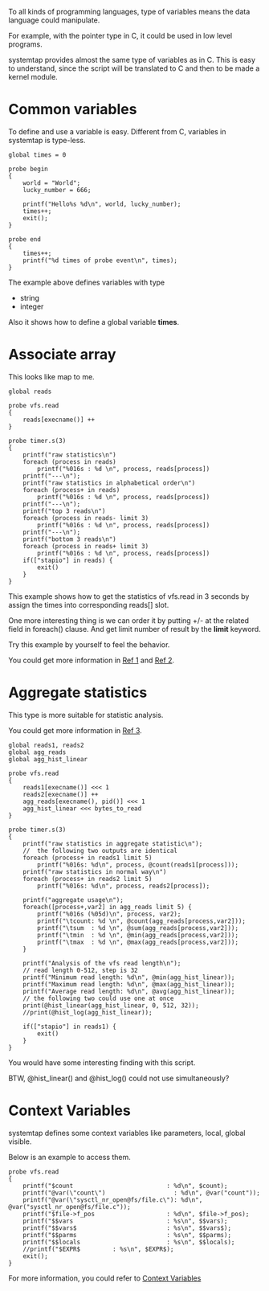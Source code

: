 To all kinds of programming languages, type of variables means the data
language could manipulate.

For example, with the pointer type in C, it could be used in low level
programs.

systemtap provides almost the same type of variables as in C. This is easy to
understand, since the script will be translated to C and then to be made a
kernel module.

# Common variables

To define and use a variable is easy. Different from C, variables in systemtap
is type-less.

```
global times = 0

probe begin
{ 
	world = "World";
	lucky_number = 666;

	printf("Hello%s %d\n", world, lucky_number);
	times++;
	exit(); 
}

probe end
{
	times++;
	printf("%d times of probe event\n", times);
}
```

The example above defines variables with type

* string
* integer

Also it shows how to define a global variable **times**.

# Associate array

This looks like map to me.

```
global reads

probe vfs.read
{
	reads[execname()] ++
}

probe timer.s(3)
{
	printf("raw statistics\n")
	foreach (process in reads)
		printf("%016s : %d \n", process, reads[process])
	printf("---\n");
	printf("raw statistics in alphabetical order\n")
	foreach (process+ in reads)
		printf("%016s : %d \n", process, reads[process])
	printf("---\n");
	printf("top 3 reads\n")
	foreach (process in reads- limit 3)
		printf("%016s : %d \n", process, reads[process])
	printf("---\n");
	printf("bottom 3 reads\n")
	foreach (process in reads+ limit 3)
		printf("%016s : %d \n", process, reads[process])
	if(["stapio"] in reads) {
		exit()
	}
}
```

This example shows how to get the statistics of vfs.read in 3 seconds by
assign the times into corresponding reads[] slot.

One more interesting thing is we can order it by putting +/- at the related
field in foreach() clause. And get limit number of result by the **limit**
keyword.

Try this example by yourself to feel the behavior.

You could get more information in [Ref 1][1] and [Ref 2][2].

# Aggregate statistics

This type is more suitable for statistic analysis.

You could get more information in [Ref 3][3].

```
global reads1, reads2
global agg_reads
global agg_hist_linear

probe vfs.read
{
	reads1[execname()] <<< 1
	reads2[execname()] ++
	agg_reads[execname(), pid()] <<< 1
	agg_hist_linear <<< bytes_to_read
}

probe timer.s(3)
{
	printf("raw statistics in aggregate statistic\n");
	//  the following two outputs are identical
	foreach (process+ in reads1 limit 5)
		printf("%016s: %d\n", process, @count(reads1[process]));
	printf("raw statistics in normal way\n")
	foreach (process+ in reads2 limit 5)
		printf("%016s: %d\n", process, reads2[process]);

	printf("aggregate usage\n");
	foreach([process+,var2] in agg_reads limit 5) {
		printf("%016s (%05d)\n", process, var2);
		printf("\tcount: %d \n", @count(agg_reads[process,var2]));
		printf("\tsum  : %d \n", @sum(agg_reads[process,var2]));
		printf("\tmin  : %d \n", @min(agg_reads[process,var2]));
		printf("\tmax  : %d \n", @max(agg_reads[process,var2]));
	}

	printf("Analysis of the vfs read length\n");
	// read length 0-512, step is 32
	printf("Minimum read length: %d\n", @min(agg_hist_linear));
	printf("Maximum read length: %d\n", @max(agg_hist_linear));
	printf("Average read length: %d\n", @avg(agg_hist_linear));
	// the following two could use one at once
	print(@hist_linear(agg_hist_linear, 0, 512, 32));
	//print(@hist_log(agg_hist_linear));

	if(["stapio"] in reads1) {
		exit()
	}
}
```

You would have some interesting finding with this script.

BTW, @hist_linear() and @hist_log() could not use simultaneously?

# Context Variables

systemtap defines some context variables like parameters, local, global visible.

Below is an example to access them.

```
probe vfs.read
{
	printf("$count                          : %d\n", $count);
	printf("@var(\"count\")                   : %d\n", @var("count"));
	printf("@var(\"sysctl_nr_open@fs/file.c\"): %d\n", @var("sysctl_nr_open@fs/file.c"));
	printf("$file->f_pos                    : %d\n", $file->f_pos);
	printf("$$vars                          : %s\n", $$vars);
	printf("$$vars$                         : %s\n", $$vars$);
	printf("$$parms                         : %s\n", $$parms);
	printf("$$locals                        : %s\n", $$locals);
	//printf("$EXPR$         : %s\n", $EXPR$);
	exit();
}
```

For more information, you could refer to [Context Variables][4]


[1]: https://nanxiao.me/systemtap-note-12-associate-array-and-foreach/
[2]: https://access.redhat.com/documentation/en-us/red_hat_enterprise_linux/7/html/systemtap_beginners_guide/arrayoperators
[3]: https://sourceware.org/systemtap/langref/Statistics_aggregates.html
[4]: https://sourceware.org/systemtap/man/stapprobes.3stap.html#lbAM
